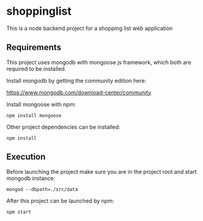 # shoppinglist

This is a node backend project for a shopping list web application

## Requirements

This project uses mongodb with mongoose js framework, which both are required to be installed.

Install mongodb by getting the community edition here:

https://www.mongodb.com/download-center/community

Install mongoose with npm:

```
npm install mongoose

```

Other project dependencies can be installed:

```
npm install
```

## Execution

Before launching the project make sure you are in the project root and start mongodb instance:

```
mongod --dbpath=./src/data
```

After this project can be launched by npm:

```
npm start
```
